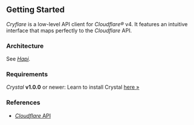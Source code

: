 ## Getting Started

*Cryflare* is a low-level API client for *Cloudflare&reg;* v4. It features an intuitive interface that maps perfectly to the *Cloudflare* API.

### Architecture

See [*Hapi*](https://github.com/GrottoPress/hapi).

### Requirements

*Crystal* **v1.0.0** or newer: Learn to install Crystal [here »](https://crystal-lang.org/install/)

### References

- [*Cloudflare* API](https://api.cloudflare.com)
